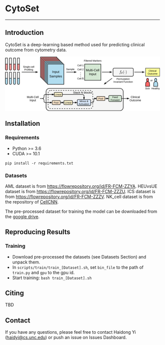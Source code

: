 # CytoSet

---

## Introduction

CytoSet is a deep-learning based method used for predicting clinical outcome from cytometry data.

<p align="center">
<img align="middle" src="./assets/CytoSet.png" alt="CytoSet" width="600" />
</p>

## Installation

### Requirements

- Python >= 3.6
- CUDA >= 10.1

```
pip install -r requirements.txt
```

### Datasets

AML dataset is from https://flowrepository.org/id/FR-FCM-ZZYA. HEUvsUE dataset is from https://flowrepository.org/id/FR-FCM-ZZZU.
ICS dataset is from https://flowrepository.org/id/FR-FCM-ZZZV. NK_cell dataset is from the repository of [CellCNN](https://github.com/eiriniar/CellCnn). 

The pre-processed dataset for training the model can be downloaded from the [google drive](https://drive.google.com/drive/folders/1chfsOYSCsRg7kcydqyrze6B1Sg9-iInL?usp=sharing).


## Reproducing Results

### Training

* Download pre-processed the datasets (see Datasets Section) and unpack them.
* In ``scripts/train/train_[Dataset].sh``, set ``bin_file`` to the path of ``train.py`` and ``gpu`` to the gpu id.
* Start training: ``bash train_[Dataset].sh``


## Citing

TBD


## Contact

If you have any questions, please feel free to contact Haidong Yi (haidyi@cs.unc.edu) or push an issue on Issues Dashboard.


